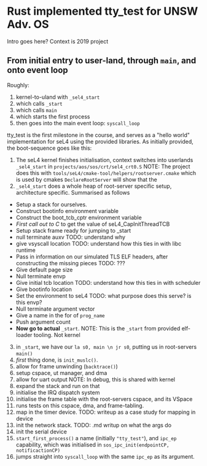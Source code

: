 # Rust implemented tty_test for UNSW Adv. OS

Intro goes here? Context is 2019 project

## From initial entry to user-land, through `main`, and onto event loop

Roughly:

1. kernel-to-uland with `_sel4_start`
2. which calls `_start`
3. which calls `main`
4. which starts the first process
5. then goes into the main event loop: `syscall_loop`

tty_test is the first milestone in the course, and serves as a "hello world" implementation for seL4 using the provided libraries. As initially provided, the boot-sequence goes like this:

1. The seL4 kernel finishes initialisation, context switches into userlands `_sel4_start` in `projects/aos/sos/crt/sel4_crt0.S`
NOTE: The project does this with `tools/seL4/cmake-tool/helpers/rootserver.cmake` which is used by cmakes `DeclareRootServer` will show that the 
2. `_sel4_start` does a whole heap of root-server specific setup, architecture specific. Summarised as follows

 * Setup a stack for ourselves.
 * Construct bootinfo environment variable
 * Construct the boot_tcb_cptr environment variable
 * _First call out to C_ to get the value of seL4_CapInitThreadTCB
 * Setup stack frame ready for jumping to _start
 * null terminate auxv TODO: understand why
 * give vsyscall location TODO: understand how this ties in with libc runtime
 * Pass in information on our simulated TLS ELF headers, after constructing the missing pieces TODO: ???
 * Give default page size
 * Null terminate envp
 * Give initial tcb location TODO: understand how this ties in with scheduler
 * Give bootinfo location
 * Set the environment to seL4 TODO: what purpose does this serve? is this envp?
 * Null terminate argument vector
 * Give a name in the for of `prog_name`
 * Push argument count
 * **Now go to actual** `_start`. NOTE: This is the `_start` from provided elf-loader tooling. Not kernel
 
3. in `_start`, we have our `la s0, main \n jr s0`, putting us in root-servers `main()`
4. _first_ thing done, is `init_muslc()`. 
5. allow for frame unwinding (`backtrace()`)
6. setup cspace, ut manager, and dma
7. allow for uart output NOTE: In debug, this is shared with kernel
8. expand the stack and run on that
9. initialise the IRQ dispatch system 
10. initialise the frame table with the root-servers cspace, and its VSpace
11. runs tests on this cspace, dma, and frame-tabling.
12. map in the timer device. TODO: writeup as a case study for mapping in device
13. init the network stack. TODO: .md writup on what the args do
14. init the serial device
15. `start_first_process()` a name (initially `"tty_test"`), and `ipc_ep` capability, which was initialised in `sos_ipc_init(endpointCP, notificactionCP)`
16. jumps straight into `syscall_loop` with the same `ipc_ep` as its argument.

